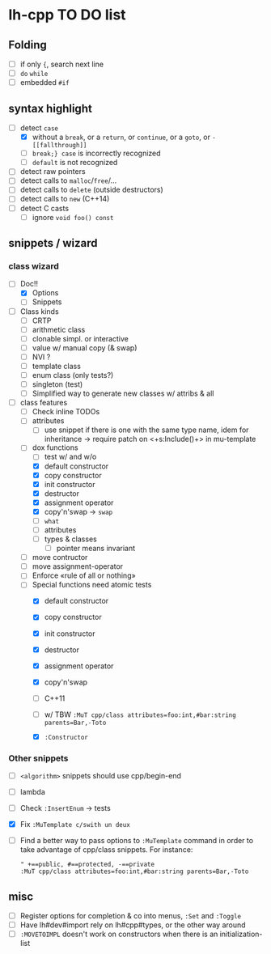 # lh-cpp TO DO list

## Folding

 - [ ] if only `{`, search next line
 - [ ] `do` `while`
 - [ ] embedded `#if`

## syntax highlight

 - [ ] detect `case`
    - [X] without a `break`, or a `return`, or `continue`, or a `goto`, or `- [[fallthrough]]`
    - [ ] `break;} case` is incorrectly recognized
    - [ ] `default` is not recognized
 - [ ] detect raw pointers
 - [ ] detect calls to `malloc`/`free`/...
 - [ ] detect calls to `delete` (outside destructors)
 - [ ] detect calls to `new` (C++14)
 - [ ] detect C casts
    - [ ] ignore `void foo() const`

## snippets / wizard

### class wizard

 - [ ] Doc!!
    - [X]  Options
    - [ ]  Snippets

 - [ ] Class kinds
    - [ ] CRTP
    - [ ] arithmetic class
    - [ ] clonable simpl. or interactive
    - [ ] value w/ manual copy (& swap)
    - [ ] NVI ?
    - [ ] template class
    - [ ] enum class (only tests?)
    - [ ] singleton (test)
    - [ ] Simplified way to generate new classes w/ attribs & all

 - [ ] class features
    - [ ] Check inline TODOs
    - [ ] attributes
        - [ ] use snippet if there is one with the same type name, idem for
          inheritance -> require patch on <+s:Include()+> in mu-template
    - [ ] dox functions
        - [ ] test w/ and w/o
        - [X] default constructor
        - [X] copy constructor
        - [X] init constructor
        - [X] destructor
        - [X] assignment operator
        - [X] copy'n'swap -> `swap`
        - [ ] `what`
        - [ ] attributes
        - [ ] types & classes
           - [ ] pointer means invariant
    - [ ] move contructor
    - [ ] move assignment-operator
    - [ ] Enforce «rule of all or nothing»
    - [ ] Special functions need atomic tests
        - [X] default constructor
        - [X] copy constructor
        - [X] init constructor
        - [X] destructor
        - [X] assignment operator
        - [X] copy'n'swap
        - [ ] C++11
        - [ ] w/ TBW `:MuT cpp/class attributes=foo:int,#bar:string parents=Bar,-Toto`
        - [X] `:Constructor`


### Other snippets
 - [ ] `<algorithm>` snippets should use cpp/begin-end
 - [ ] lambda
 - [ ] Check `:InsertEnum` -> tests
 - [X] Fix `:MuTemplate c/swith un deux`
 - [ ] Find a better way to pass options to `:MuTemplate` command in order to take
   advantage of cpp/class snippets. For instance:

   ```
   " +==public, #==protected, -==private
   :MuT cpp/class attributes=foo:int,#bar:string parents=Bar,-Toto
   ```

## misc

 - [ ] Register options for completion & co into menus, `:Set` and `:Toggle`
 - [ ] Have lh#dev#import rely on lh#cpp#types, or the other way around
 - [ ] `:MOVETOIMPL` doesn't work on constructors when there is an
   initialization-list
